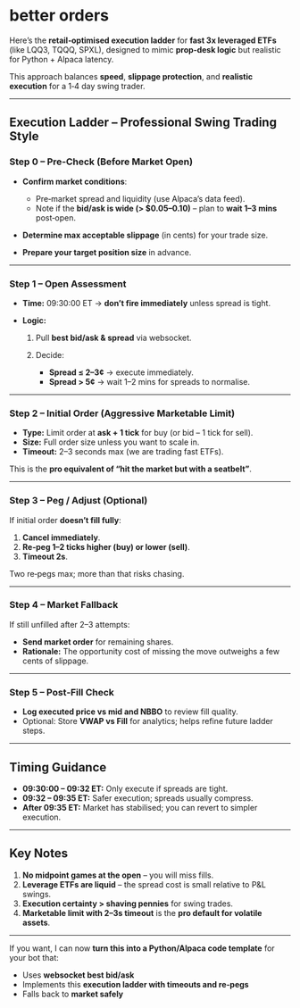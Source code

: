 # better orders

Here’s the **retail‑optimised execution ladder** for **fast 3x leveraged ETFs** (like LQQ3, TQQQ, SPXL), designed to mimic **prop‑desk logic** but realistic for Python + Alpaca latency.

This approach balances **speed**, **slippage protection**, and **realistic execution** for a 1‑4 day swing trader.

---

## **Execution Ladder – Professional Swing Trading Style**

### **Step 0 – Pre‑Check (Before Market Open)**

* **Confirm market conditions**:

  * Pre‑market spread and liquidity (use Alpaca’s data feed).
  * Note if the **bid/ask is wide (> \$0.05–0.10)** – plan to **wait 1–3 mins** post‑open.
* **Determine max acceptable slippage** (in cents) for your trade size.
* **Prepare your target position size** in advance.

---

### **Step 1 – Open Assessment**

* **Time:** 09:30:00 ET → **don’t fire immediately** unless spread is tight.
* **Logic:**

  1. Pull **best bid/ask & spread** via websocket.
  2. Decide:

     * **Spread ≤ 2–3¢** → execute immediately.
     * **Spread > 5¢** → wait 1–2 mins for spreads to normalise.

---

### **Step 2 – Initial Order (Aggressive Marketable Limit)**

* **Type:** Limit order at **ask + 1 tick** for buy (or bid – 1 tick for sell).
* **Size:** Full order size unless you want to scale in.
* **Timeout:** 2–3 seconds max (we are trading fast ETFs).

This is the **pro equivalent of “hit the market but with a seatbelt”**.

---

### **Step 3 – Peg / Adjust (Optional)**

If initial order **doesn’t fill fully**:

1. **Cancel immediately**.
2. **Re‑peg 1–2 ticks higher (buy) or lower (sell)**.
3. **Timeout 2s**.

Two re‑pegs max; more than that risks chasing.

---

### **Step 4 – Market Fallback**

If still unfilled after 2–3 attempts:

* **Send market order** for remaining shares.
* **Rationale:** The opportunity cost of missing the move outweighs a few cents of slippage.

---

### **Step 5 – Post‑Fill Check**

* **Log executed price vs mid and NBBO** to review fill quality.
* Optional: Store **VWAP vs Fill** for analytics; helps refine future ladder steps.

---

## **Timing Guidance**

* **09:30:00 – 09:32 ET:** Only execute if spreads are tight.
* **09:32 – 09:35 ET:** Safer execution; spreads usually compress.
* **After 09:35 ET:** Market has stabilised; you can revert to simpler execution.

---

## **Key Notes**

1. **No midpoint games at the open** – you will miss fills.
2. **Leverage ETFs are liquid** – the spread cost is small relative to P\&L swings.
3. **Execution certainty > shaving pennies** for swing trades.
4. **Marketable limit with 2–3s timeout** is the **pro default for volatile assets**.

---

If you want, I can now **turn this into a Python/Alpaca code template** for your bot that:

* Uses **websocket best bid/ask**
* Implements this **execution ladder with timeouts and re‑pegs**
* Falls back to **market safely**
